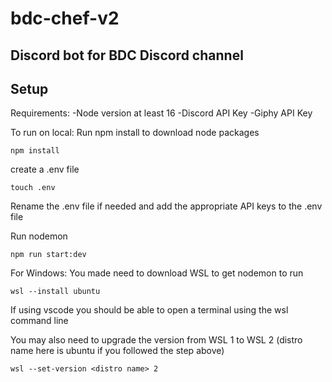 # bdc-chef-v2
## Discord bot for BDC Discord channel

## Setup
Requirements:
-Node version at least 16
-Discord API Key
-Giphy API Key

To run on local:
Run npm install to download node packages
```
npm install
```

create a .env file

```
touch .env
```

Rename the .env file if needed and add the appropriate API keys to the .env file

Run nodemon
```
npm run start:dev
```

For Windows:
You made need to download WSL to get nodemon to run
```
wsl --install ubuntu
```
If using vscode you should be able to open a terminal using the wsl command line

You may also need to upgrade the version from WSL 1 to WSL 2 (distro name here is ubuntu if you followed the step above)
```
wsl --set-version <distro name> 2
```

